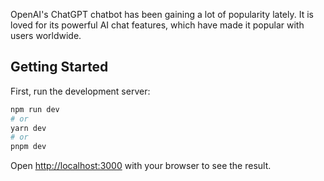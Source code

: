 OpenAI's ChatGPT chatbot has been gaining a lot of popularity lately. It is loved for its powerful AI chat features, which have made it popular with users worldwide.

## Getting Started

First, run the development server:

```bash
npm run dev
# or
yarn dev
# or
pnpm dev
```

Open [http://localhost:3000](http://localhost:3000) with your browser to see the result.

